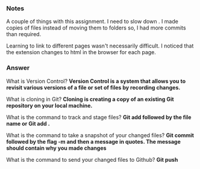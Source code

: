 ### Notes
A couple of things with this assignment.  I need to slow down .  I made copies of files instead of moving them to folders so, I had more commits than required.

Learning to link to different pages wasn't necessarily difficult. I noticed that the extension changes to html in the browser for each page.

### Answer

What is Version Control? **Version Control is a system that allows you to revisit various versions of a file or set of files by recording changes.**

What is cloning in Git? **Cloning is creating a copy of an existing Git repository on your local machine.**

What is the command to track and stage files? **Git add followed by the file name or Git add .**

What is the command to take a snapshot of your changed files? **Git commit followed by the flag -m and then a message in quotes. The message should contain why you made changes**

What is the command to send your changed files to Github? **Git push**

